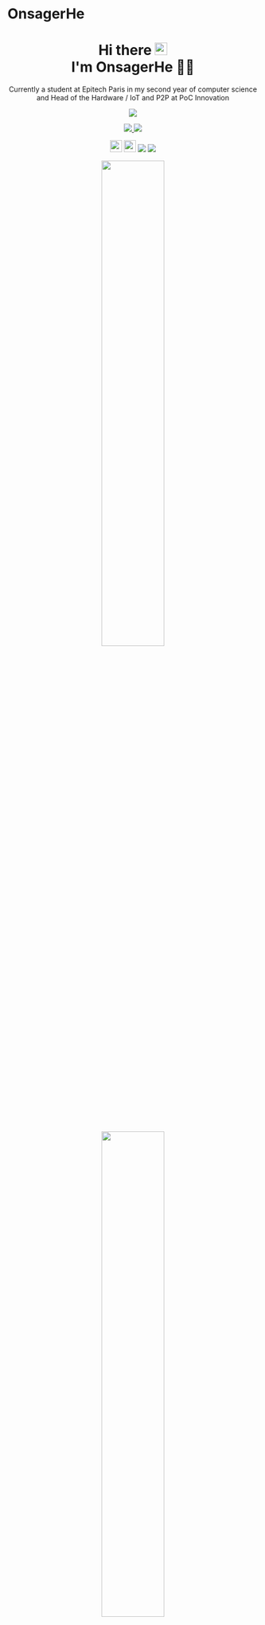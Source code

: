 # OnsagerHe

<h1 align='center'>
  Hi there <img src="https://media.giphy.com/media/hvRJCLFzcasrR4ia7z/giphy.gif" width="25px"> </br>I'm OnsagerHe 👩‍💻
</h1>

<p align='center'>
    Currently a student at Epitech Paris in my second year of computer science and Head of the Hardware / IoT and P2P at PoC Innovation
</p>

<p align='center'>
    <a href="https://twitter.com/OnsagerH">
      <img src="https://img.shields.io/badge/-Onsager_He-blue?style=for-the-badge&logo=twitter&logoColor=white">
  </a>
</p>

<p align='center'>
  <a href="https://www.epitech.eu">
      <img src="https://img.shields.io/badge/Epitech-6e1df2?style=for-the-badge&logo=/e/&logoColor=white">
  </a>
  <a href="https://github.com/PoCInnovation">
      <img src="https://img.shields.io/badge/PoC Innovation-ffffff?style=for-the-badge&logo=github&logoColor=black">
  </a>
</p>

<p align='center'>
<img src="https://hatscripts.github.io/circle-flags/flags/us.svg" width="24">
<img src="https://hatscripts.github.io/circle-flags/flags/fr.svg" width="24">
<code><img src="https://visitor-badge.glitch.me/badge?page_id=OnsagerHe&style=flat-square"/></code>
<code><img src="https://badges.pufler.dev/repos/OnsagerHe"/></code>
</p>

<p align='center'>
  <img src="https://github-readme-stats.vercel.app/api?username=OnsagerHe&show_icons=true&theme=vision-friendly-dark&layout=compact&count_private=true&include_all_commits=true" width="50%" />
  </br>
  <img src="https://github-readme-streak-stats.herokuapp.com/?user=OnsagerHe&theme=dark&layout=compact" width="50%"/>
  </br>
</p>

<details>
    <summary><p align="center" bold=true>:hook: Technical skills</p></p></summary>
  
||||||
|-|-|-|-|-|
|<p align="center">**:rocket: Most used**</p><p align="center"> |<p align="center">**C**</p><p align="center">[<img src="https://cdn.svgporn.com/logos/c.svg" width="32">][c-url] </p>|<p align="center">**C++**</p><p align="center">[<img src="https://cdn.svgporn.com/logos/c-plusplus.svg" width="32">][c++-url] </p>|<p align="center">**Python**</p><p align="center">[<img src="https://cdn.svgporn.com/logos/python.svg" width="32">][python-url] </p>|<p align="center">**Haskell**</p><p align="center">[<img src="https://cdn.svgporn.com/logos/haskell-icon.svg" width="32" height="32">][haskell-url] </p>|
|<p align="center">**:dart: Currently learning**</p><p align="center">|<p align="center">**Go**</p><p align="center">[<img src="https://cdn.svgporn.com/logos/go.svg" width="45" height="32">][go-url] </p>|<p align="center">**Typescript**</p><p align="center">[<img src="https://cdn.svgporn.com/logos/typescript-icon.svg" width="32">][typescript-url] </p>|
|<p align="center">**:gear: Devops tools**</p><p align="center">|<p align="center">**Docker**</p><p align="center">[<img src="https://cdn.svgporn.com/logos/docker-icon.svg" width="32" height="32">][docker-url] </p>|<p align="center">**Jenkins**</p><p align="center">[<img src="https://cdn.svgporn.com/logos/jenkins.svg" width="32" height="32">][jenkins-url] </p> |<p align="center">**GithubActions**</p><p align="center">[<img src="https://cdn.svgporn.com/logos/github-actions.svg" width="32" height="32">][githubActions-url] </p>|<p align="center">**Postman**</p><p align="center">[<img src="https://cdn.svgporn.com/logos/postman-icon.svg" width="32" height="32">][postman-url] </p>|
|<p align="center">**:computer: IDE**</p><p align="center">|<p align="center">**Jetbrains**</p><p align="center">[<img src="https://cdn.svgporn.com/logos/jetbrains.svg" width="32" height="32">][jetbrains-url] </p>|<p align="center">**Vim**</p><p align="center">[<img src="https://cdn.svgporn.com/logos/vim.svg" width="32" height="32">][vim-url] </p>|<p align="center">**Emacs**</p><p align="center">[<img src="https://cdn.svgporn.com/logos/emacs.svg" width="32" height="32">][emacs-url] </p>|<p align="center">**VS Code**</p><p align="center">[<img src="https://cdn.svgporn.com/logos/visual-studio-code.svg" width="32" height="32">][vsCode-url] </p>|
</details>

[c-url]: https://www.learn-c.org/
[c++-url]: https://www.cplusplus.com/
[python-url]: https://www.python.org/
[haskell-url]: https://www.haskell.org/

[go-url]: https://go.dev/
[typescript-url]: https://www.typescriptlang.org/

[githubActions-url]: https://github.com/features/actions
[postman-url]: https://www.postman.com/
[docker-url]: https://www.docker.com/
[jenkins-url]: https://www.jenkins.io/

[vsCode-url]: https://code.visualstudio.com/
[jetbrains-url]: https://www.jetbrains.com/
[vim-url]: https://github.com/vim/vim
[emacs-url]: https://www.gnu.org/software/emacs/
